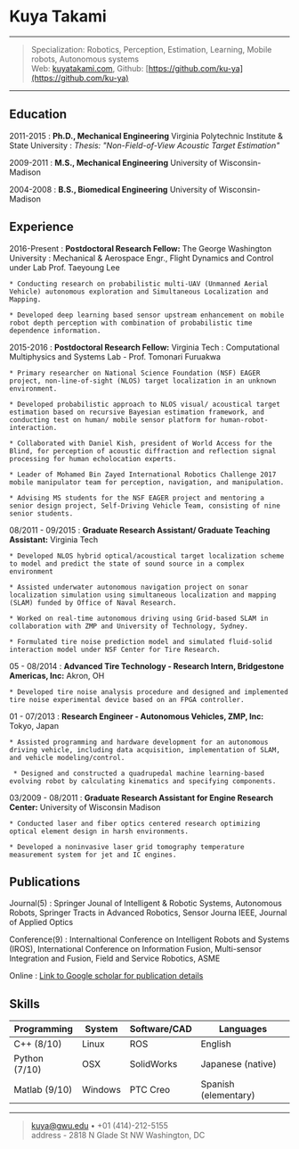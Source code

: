 Kuya Takami
===========

----

>  Specialization: Robotics, Perception, Estimation, Learning, Mobile robots, Autonomous systems\
>  Web: [kuyatakami.com](http://kuyatakami.com), Github: [https://github.com/ku-ya](https://github.com/ku-ya)

----

Education
---------

2011-2015
: **Ph.D., Mechanical Engineering** Virginia Polytechnic Institute & State University
:  *Thesis:  "Non-Field-of-View Acoustic Target Estimation"*

2009-2011
: **M.S., Mechanical Engineering** University of Wisconsin-Madison

2004-2008
: **B.S., Biomedical Engineering** University of Wisconsin-Madison

Experience
----------

2016-Present
: **Postdoctoral Research Fellow:** The George Washington University
: Mechanical & Aerospace Engr., Flight Dynamics and Control under Lab Prof. Taeyoung Lee

    * Conducting research on probabilistic multi-UAV (Unmanned Aerial Vehicle) autonomous exploration and Simultaneous Localization and Mapping.

    * Developed deep learning based sensor upstream enhancement on mobile robot depth perception with combination of probabilistic time dependence information.

2015-2016
: **Postdoctoral Research Fellow:** Virginia Tech
: Computational Multiphysics and Systems Lab - Prof. Tomonari Furuakwa

    * Primary researcher on National Science Foundation (NSF) EAGER project, non-line-of-sight (NLOS) target localization in an unknown environment.

    * Developed probabilistic approach to NLOS visual/ acoustical target estimation based on recursive Bayesian estimation framework, and conducting test on human/ mobile sensor platform for human-robot-interaction.

    * Collaborated with Daniel Kish, president of World Access for the Blind, for perception of acoustic diffraction and reflection signal processing for human echolocation experts.

    * Leader of Mohamed Bin Zayed International Robotics Challenge 2017 mobile manipulator team for perception, navigation, and manipulation.

    * Advising MS students for the NSF EAGER project and mentoring a senior design project, Self-Driving Vehicle Team, consisting of nine senior students.

08/2011 - 09/2015
: **Graduate Research Assistant/ Graduate Teaching Assistant:** Virginia Tech

    * Developed NLOS hybrid optical/acoustical target localization scheme to model and predict the state of sound source in a complex environment

    * Assisted underwater autonomous navigation project on sonar localization simulation using simultaneous localization and mapping (SLAM) funded by Office of Naval Research.

    * Worked on real-time autonomous driving using Grid-based SLAM in collaboration with ZMP and University of Technology, Sydney.

    * Formulated tire noise prediction model and simulated fluid-solid interaction model under NSF Center for Tire Research.

05 - 08/2014
: **Advanced Tire Technology - Research Intern, Bridgestone Americas, Inc:** Akron, OH

    * Developed tire noise analysis procedure and designed and implemented tire noise experimental device based on an FPGA controller.

01 - 07/2013
: **Research Engineer - Autonomous Vehicles, ZMP, Inc:** Tokyo, Japan

    * Assisted programming and hardware development for an autonomous driving vehicle, including data acquisition, implementation of SLAM, and vehicle modeling/control.

     * Designed and constructed a quadrupedal machine learning-based evolving robot by calculating kinematics and specifying components.

03/2009 - 08/2011
: **Graduate Research Assistant for Engine Research Center:** University of Wisconsin Madison

    * Conducted laser and fiber optics centered research optimizing optical element design in harsh environments.

    * Developed a noninvasive laser grid tomography temperature measurement system for jet and IC engines.


Publications
---------

Journal(5)
: Springer Jounal of Intelligent & Robotic Systems, Autonomous Robots, Springer Tracts in Advanced Robotics, Sensor Journa IEEE, Journal of Applied Optics

Conference(9)
: Internaltional Conference on Intelligent Robots and Systems (IROS), International Conference on Information Fusion, Multi-sensor Integration and Fusion, Field and Service Robotics, ASME

Online
: [Link to Google scholar for publication details](https://scholar.google.com/citations?user=yU33tGsAAAAJ&hl=en&oi=ao)


Skills
-------------

| **Programming** | **System** |  **Software/CAD** | **Languages** |
|----------|----|-----|------|
| C++ (8/10) | Linux | ROS | English |
| Python (7/10) | OSX | SolidWorks |   Japanese (native) |
| Matlab (9/10) | Windows |PTC Creo | Spanish (elementary)|

----------------------------------------

> <kuya@gwu.edu> • +01 (414)-212-5155\
> address - 2818 N Glade St NW Washington, DC
